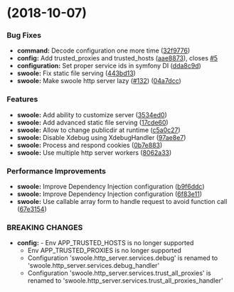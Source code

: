 <a name=""></a>
#  (2018-10-07)


### Bug Fixes

* **command:** Decode configuration one more time ([32f9776](https://github.com/k911/swoole-bundle/commit/32f9776))
* **config:** Add trusted_proxies and trusted_hosts ([aae8873](https://github.com/k911/swoole-bundle/commit/aae8873)), closes [#5](https://github.com/k911/swoole-bundle/issues/5)
* **configuration:** Set proper service ids in symfony DI ([dda8c9d](https://github.com/k911/swoole-bundle/commit/dda8c9d))
* **swoole:** Fix static file serving ([443bd13](https://github.com/k911/swoole-bundle/commit/443bd13))
* **swoole:** Make swoole http server lazy ([#132](https://github.com/k911/swoole-bundle/issues/132)) ([04a7dcc](https://github.com/k911/swoole-bundle/commit/04a7dcc))


### Features

* **swoole:** Add ability to customize server ([3534ed0](https://github.com/k911/swoole-bundle/commit/3534ed0))
* **swoole:** Add advanced static file serving ([17cde60](https://github.com/k911/swoole-bundle/commit/17cde60))
* **swoole:** Allow to change publicdir at runtime ([c5a0c27](https://github.com/k911/swoole-bundle/commit/c5a0c27))
* **swoole:** Disable Xdebug using XdebugHandler ([97ae8e7](https://github.com/k911/swoole-bundle/commit/97ae8e7))
* **swoole:** Process and respond cookies ([0b7e883](https://github.com/k911/swoole-bundle/commit/0b7e883))
* **swoole:** Use multiple http server workers ([8062a33](https://github.com/k911/swoole-bundle/commit/8062a33))


### Performance Improvements

* **swoole:** Improve Dependency Injection configuration ([b9f6ddc](https://github.com/k911/swoole-bundle/commit/b9f6ddc))
* **swoole:** Improve Dependency Injection configuration ([6f83e11](https://github.com/k911/swoole-bundle/commit/6f83e11))
* **swoole:** Use callable array form to handle request to avoid function call ([67e3154](https://github.com/k911/swoole-bundle/commit/67e3154))


### BREAKING CHANGES

* **config:**   - Env APP_TRUSTED_HOSTS is no longer supported
  - Env APP_TRUSTED_PROXIES is no longer supported
  - Configuration 'swoole.http_server.services.debug' is renamed to 'swoole.http_server.services.debug_handler'
  - Configuration 'swoole.http_server.services.trust_all_proxies' is renamed to 'swoole.http_server.services.trust_all_proxies_handler'



